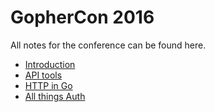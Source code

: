 # GopherCon 2016

All notes for the conference can be found here.

- [Introduction](http-go/introduction.md)
- [API tools](http-go/api-tools.md)
- [HTTP in Go](http-go/http-in-go.md)
- [All things Auth](http-go/authorization.md)
